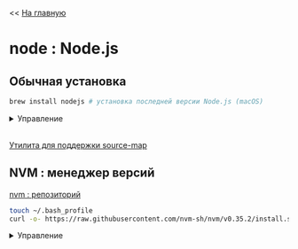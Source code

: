 << [На главную](./README.md)

# node : Node.js

## Обычная установка

```bash
brew install nodejs # установка последней версии Node.js (macOS)
```

<details>
<summary>Управление</summary>

```bash
node                    # запуск REPL
node -v                 # текущая версия
```

- `^ + C` - выход (двойное нажатие)
- `.exit` - выход

</details><br>

[Утилита для поддержки source-map](https://github.com/evanw/node-source-map-support)

## NVM : менеджер версий

[nvm : репозиторий](https://github.com/nvm-sh/nvm)

```bash
touch ~/.bash_profile                                                               # fix для macOS
curl -o- https://raw.githubusercontent.com/nvm-sh/nvm/v0.35.2/install.sh | bash     # установка nvm
```

<details>
<summary>Управление</summary>

```bash
nvm ls-remote                 # список доступных для установки версий

nvm install node              # установка последней версии Node.js
nvm install <version>         # установка указанной версии

nvm ls                        # список установленных версий
nvm use node                  # переключиться на версию по умолчанию
nvm use <version>             # переключиться на указанную версию

nvm alias default <version>   # смена версии по умолчанию

nvm uninstall <version>       # удаление указанной версии
```

</details><br>
